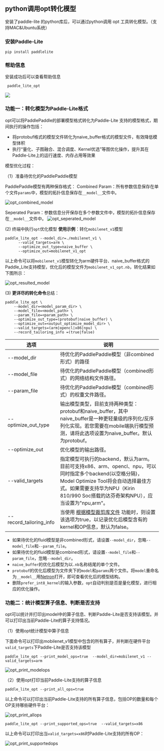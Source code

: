 
## python调用opt转化模型

安装了paddle-lite 的python库后，可以通过python调用 opt 工具转化模型。（支持MAC&Ubuntu系统）

### 安装Paddle-Lite

```
pip install paddlelite
```

### 帮助信息
安装成功后可以查看帮助信息
```bash
 paddle_lite_opt
```
![](https://paddlelite-data.bj.bcebos.com/model_optimize_tool/python_opt/help.jpg)

### 功能一：转化模型为Paddle-Lite格式
opt可以将PaddlePaddle的部署模型格式转化为Paddle-Lite 支持的模型格式，期间执行的操作包括：

- 将protobuf格式的模型文件转化为naive_buffer格式的模型文件，有效降低模型体积
- 执行“量化、子图融合、混合调度、Kernel优选”等图优化操作，提升其在Paddle-Lite上的运行速度、内存占用等效果

模型优化过程：

（1）准备待优化的PaddlePaddle模型

PaddlePaddle模型有两种保存格式：
   Combined Param：所有参数信息保存在单个文件`params`中，模型的拓扑信息保存在`__model__`文件中。

![opt_combined_model](https://paddlelite-data.bj.bcebos.com/doc_images%2Fcombined_model.png)

   Seperated Param：参数信息分开保存在多个参数文件中，模型的拓扑信息保存在`__model__`文件中。
![opt_seperated_model](https://paddlelite-data.bj.bcebos.com/doc_images%2Fseperated_model.png)

(2) 终端中执行`opt`优化模型
**使用示例**：转化`mobilenet_v1`模型

```
paddle_lite_opt --model_dir=./mobilenet_v1 \
      --valid_targets=arm \
      --optimize_out_type=naive_buffer \
      --optimize_out=mobilenet_v1_opt
```
以上命令可以将`mobilenet_v1`模型转化为arm硬件平台、naive_buffer格式的Paddle_Lite支持模型，优化后的模型文件为`mobilenet_v1_opt.nb`，转化结果如下图所示：

![opt_resulted_model](https://paddlelite-data.bj.bcebos.com/doc_images/2.png)


(3) **更详尽的转化命令**总结：

```shell
paddle_lite_opt \
    --model_dir=<model_param_dir> \
    --model_file=<model_path> \
    --param_file=<param_path> \
    --optimize_out_type=(protobuf|naive_buffer) \
    --optimize_out=<output_optimize_model_dir> \
    --valid_targets=(arm|opencl|x86|npu) \
    --record_tailoring_info =(true|false)
```

| 选项         | 说明 |
| ------------------- | ------------------------------------------------------------ |
| --model_dir         | 待优化的PaddlePaddle模型（非combined形式）的路径 |
| --model_file        | 待优化的PaddlePaddle模型（combined形式）的网络结构文件路径。 |
| --param_file        | 待优化的PaddlePaddle模型（combined形式）的权重文件路径。 |
| --optimize_out_type | 输出模型类型，目前支持两种类型：protobuf和naive_buffer，其中naive_buffer是一种更轻量级的序列化/反序列化实现。若您需要在mobile端执行模型预测，请将此选项设置为naive_buffer。默认为protobuf。 |
| --optimize_out      | 优化模型的输出路径。                                         |
| --valid_targets     | 指定模型可执行的backend，默认为arm。目前可支持x86、arm、opencl、npu，可以同时指定多个backend(以空格分隔)，Model Optimize Tool将会自动选择最佳方式。如果需要支持华为NPU（Kirin 810/990 Soc搭载的达芬奇架构NPU），应当设置为"npu,arm"。 |
| --record_tailoring_info | 当使用 [根据模型裁剪库文件](./library_tailoring.html) 功能时，则设置该选项为true，以记录优化后模型含有的kernel和OP信息，默认为false。 |

* 如果待优化的fluid模型是非combined形式，请设置`--model_dir`，忽略`--model_file`和`--param_file`。
* 如果待优化的fluid模型是combined形式，请设置`--model_file`和`--param_file`，忽略`--model_dir`。
* `naive_buffer`的优化后模型为以`.nb`名称结尾的单个文件。
* `protobuf`的优化后模型为文件夹下的`model`和`params`两个文件。将`model`重命名为`__model__`用[Netron](https://lutzroeder.github.io/netron/)打开，即可查看优化后的模型结构。
* 删除`prefer_int8_kernel`的输入参数，`opt`自动判别是否是量化模型，进行相应的优化操作。

### 功能二：统计模型算子信息、判断是否支持

opt可以统计并打印出model中的算子信息、判断Paddle-Lite是否支持该模型。并可以打印出当前Paddle-Lite的算子支持情况。

（1）使用opt统计模型中算子信息

下面命令可以打印出mobilenet_v1模型中包含的所有算子，并判断在硬件平台`valid_targets`下Paddle-Lite是否支持该模型

`paddle_lite_opt --print_model_ops=true  --model_dir=mobilenet_v1 --valid_targets=arm`

![opt_print_modelops](https://paddlelite-data.bj.bcebos.com/model_optimize_tool/python_opt/check_model.png)

（2）使用opt打印当前Paddle-Lite支持的算子信息

`paddle_lite_opt --print_all_ops=true`

以上命令可以打印出当前Paddle-Lite支持的所有算子信息，包括OP的数量和每个OP支持哪些硬件平台：

![opt_print_allops](https://paddlelite-data.bj.bcebos.com/model_optimize_tool/python_opt/print_op.png)

`paddle_lite_opt --print_supported_ops=true  --valid_targets=x86`

以上命令可以打印出当`valid_targets=x86`时Paddle-Lite支持的所有OP：

![opt_print_supportedops](https://paddlelite-data.bj.bcebos.com/model_optimize_tool/python_opt/print_x86op.png)
